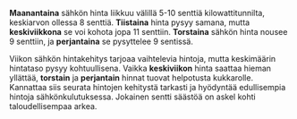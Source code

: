 **Maanantaina** sähkön hinta liikkuu välillä 5-10 senttiä kilowattitunnilta, keskiarvon ollessa 8 senttiä. **Tiistaina** hinta pysyy samana, mutta **keskiviikkona** se voi kohota jopa 11 senttiin. **Torstaina** sähkön hinta nousee 9 senttiin, ja **perjantaina** se pysyttelee 9 sentissä.

Viikon sähkön hintakehitys tarjoaa vaihtelevia hintoja, mutta keskimäärin hintataso pysyy kohtuullisena. Vaikka **keskiviikon** hinta saattaa hieman yllättää, **torstain** ja **perjantain** hinnat tuovat helpotusta kukkarolle. Kannattaa siis seurata hintojen kehitystä tarkasti ja hyödyntää edullisempia hintoja sähkönkulutuksessa. Jokainen sentti säästöä on askel kohti taloudellisempaa arkea.